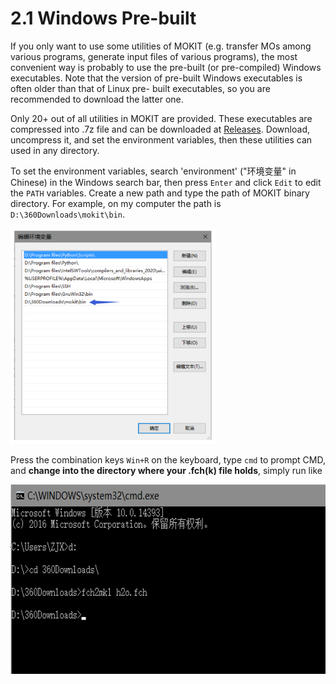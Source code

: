 # 2.1 Windows Pre-built

If you only want to use some utilities of MOKIT (e.g. transfer MOs among various
programs, generate input files of various programs), the most convenient way is
probably to use the pre-built (or pre-compiled) Windows executables. Note that the
version of pre-built Windows executables is often older than that of Linux pre-
built executables, so you are recommended to download the latter one.

Only 20+ out of all utilities in MOKIT are provided. These executables are compressed
into .7z file and can be downloaded at [Releases](https://gitlab.com/jxzou/mokit/-/releases).
Download, uncompress it, and set the environment variables, then these utilities
can used in any directory.

To set the environment variables, search 'environment' ("环境变量" in Chinese) in
the Windows search bar, then press `Enter` and click `Edit` to edit the `PATH` variables. 
Create a new path and type the path of MOKIT binary directory. For example, on my
computer the path is `D:\360Downloads\mokit\bin`.

<img src="images/edit_path_win.png" width="65%" height="65%" />

Press the combination keys `Win+R` on the keyboard, type `cmd` to prompt CMD, and
**change into the directory where your .fch(k) file holds**, simply run like

<img src="images/fch2mkl_win.png" />

